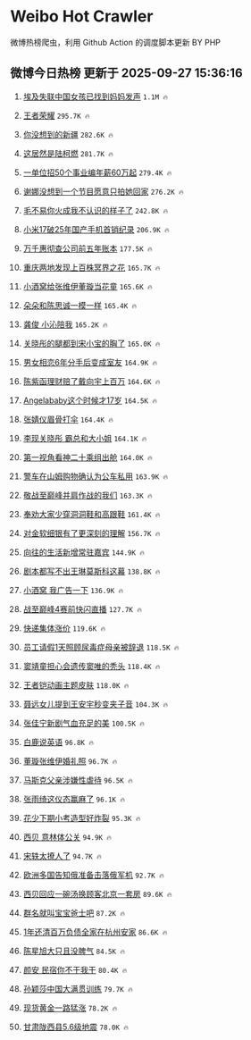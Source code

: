 # Weibo Hot Crawler 



微博热榜爬虫，利用 Github Action 的调度脚本更新 BY PHP 


## 微博今日热榜 更新于 2025-09-27 15:36:16 
1. [埃及失联中国女孩已找到妈妈发声](https://s.weibo.com/weibo?q=%23%E5%9F%83%E5%8F%8A%E5%A4%B1%E8%81%94%E4%B8%AD%E5%9B%BD%E5%A5%B3%E5%AD%A9%E5%B7%B2%E6%89%BE%E5%88%B0%E5%A6%88%E5%A6%88%E5%8F%91%E5%A3%B0%23&t=31&band_rank=1&Refer=top) `1.1M 🔥` 

1. [王者荣耀](https://s.weibo.com/weibo?q=%E7%8E%8B%E8%80%85%E8%8D%A3%E8%80%80&t=31&band_rank=2&Refer=top) `295.7K 🔥` 

1. [你没想到的新疆](https://s.weibo.com/weibo?q=%23%E4%BD%A0%E6%B2%A1%E6%83%B3%E5%88%B0%E7%9A%84%E6%96%B0%E7%96%86%23&t=31&band_rank=3&Refer=top) `282.6K 🔥` 

1. [这居然是陆柯燃](https://s.weibo.com/weibo?q=%E8%BF%99%E5%B1%85%E7%84%B6%E6%98%AF%E9%99%86%E6%9F%AF%E7%87%83&t=31&band_rank=4&Refer=top) `281.7K 🔥` 

1. [一单位招50个事业编年薪60万起](https://s.weibo.com/weibo?q=%23%E4%B8%80%E5%8D%95%E4%BD%8D%E6%8B%9B50%E4%B8%AA%E4%BA%8B%E4%B8%9A%E7%BC%96%E5%B9%B4%E8%96%AA60%E4%B8%87%E8%B5%B7%23&t=31&band_rank=5&Refer=top) `279.4K 🔥` 

1. [谢娜没想到一个节目愿意只拍她回家](https://s.weibo.com/weibo?q=%E8%B0%A2%E5%A8%9C%E6%B2%A1%E6%83%B3%E5%88%B0%E4%B8%80%E4%B8%AA%E8%8A%82%E7%9B%AE%E6%84%BF%E6%84%8F%E5%8F%AA%E6%8B%8D%E5%A5%B9%E5%9B%9E%E5%AE%B6&t=31&band_rank=6&Refer=top) `276.2K 🔥` 

1. [毛不易你火成我不认识的样子了](https://s.weibo.com/weibo?q=%E6%AF%9B%E4%B8%8D%E6%98%93%E4%BD%A0%E7%81%AB%E6%88%90%E6%88%91%E4%B8%8D%E8%AE%A4%E8%AF%86%E7%9A%84%E6%A0%B7%E5%AD%90%E4%BA%86&t=31&band_rank=7&Refer=top) `242.8K 🔥` 

1. [小米17破25年国产手机首销纪录](https://s.weibo.com/weibo?q=%23%E5%B0%8F%E7%B1%B317%E7%A0%B425%E5%B9%B4%E5%9B%BD%E4%BA%A7%E6%89%8B%E6%9C%BA%E9%A6%96%E9%94%80%E7%BA%AA%E5%BD%95%23&t=31&band_rank=8&Refer=top) `206.9K 🔥` 

1. [万千惠彻查公司前五年账本](https://s.weibo.com/weibo?q=%E4%B8%87%E5%8D%83%E6%83%A0%E5%BD%BB%E6%9F%A5%E5%85%AC%E5%8F%B8%E5%89%8D%E4%BA%94%E5%B9%B4%E8%B4%A6%E6%9C%AC&t=31&band_rank=9&Refer=top) `177.5K 🔥` 

1. [重庆两地发现上百株冥界之花](https://s.weibo.com/weibo?q=%23%E9%87%8D%E5%BA%86%E4%B8%A4%E5%9C%B0%E5%8F%91%E7%8E%B0%E4%B8%8A%E7%99%BE%E6%A0%AA%E5%86%A5%E7%95%8C%E4%B9%8B%E8%8A%B1%23&t=31&band_rank=10&Refer=top) `165.7K 🔥` 

1. [小酒窝给张维伊董璇当花童](https://s.weibo.com/weibo?q=%23%E5%B0%8F%E9%85%92%E7%AA%9D%E7%BB%99%E5%BC%A0%E7%BB%B4%E4%BC%8A%E8%91%A3%E7%92%87%E5%BD%93%E8%8A%B1%E7%AB%A5%23&t=31&band_rank=11&Refer=top) `165.6K 🔥` 

1. [朵朵和陈思诚一模一样](https://s.weibo.com/weibo?q=%E6%9C%B5%E6%9C%B5%E5%92%8C%E9%99%88%E6%80%9D%E8%AF%9A%E4%B8%80%E6%A8%A1%E4%B8%80%E6%A0%B7&t=31&band_rank=12&Refer=top) `165.4K 🔥` 

1. [龚俊 小沁陪我](https://s.weibo.com/weibo?q=%E9%BE%9A%E4%BF%8A%20%E5%B0%8F%E6%B2%81%E9%99%AA%E6%88%91&t=31&band_rank=13&Refer=top) `165.2K 🔥` 

1. [关晓彤的腿都到宋小宝的胸了](https://s.weibo.com/weibo?q=%E5%85%B3%E6%99%93%E5%BD%A4%E7%9A%84%E8%85%BF%E9%83%BD%E5%88%B0%E5%AE%8B%E5%B0%8F%E5%AE%9D%E7%9A%84%E8%83%B8%E4%BA%86&t=31&band_rank=14&Refer=top) `165.0K 🔥` 

1. [男女相恋6年分手后变成室友](https://s.weibo.com/weibo?q=%23%E7%94%B7%E5%A5%B3%E7%9B%B8%E6%81%8B6%E5%B9%B4%E5%88%86%E6%89%8B%E5%90%8E%E5%8F%98%E6%88%90%E5%AE%A4%E5%8F%8B%23&t=31&band_rank=15&Refer=top) `164.9K 🔥` 

1. [陈紫函理财赔了戴向宇上百万](https://s.weibo.com/weibo?q=%E9%99%88%E7%B4%AB%E5%87%BD%E7%90%86%E8%B4%A2%E8%B5%94%E4%BA%86%E6%88%B4%E5%90%91%E5%AE%87%E4%B8%8A%E7%99%BE%E4%B8%87&t=31&band_rank=16&Refer=top) `164.6K 🔥` 

1. [Angelababy这个时候才17岁](https://s.weibo.com/weibo?q=Angelababy%E8%BF%99%E4%B8%AA%E6%97%B6%E5%80%99%E6%89%8D17%E5%B2%81&t=31&band_rank=17&Refer=top) `164.5K 🔥` 

1. [张婧仪眉骨打伞](https://s.weibo.com/weibo?q=%E5%BC%A0%E5%A9%A7%E4%BB%AA%E7%9C%89%E9%AA%A8%E6%89%93%E4%BC%9E&t=31&band_rank=18&Refer=top) `164.4K 🔥` 

1. [李现关晓彤 霸总和大小姐](https://s.weibo.com/weibo?q=%E6%9D%8E%E7%8E%B0%E5%85%B3%E6%99%93%E5%BD%A4%20%E9%9C%B8%E6%80%BB%E5%92%8C%E5%A4%A7%E5%B0%8F%E5%A7%90&t=31&band_rank=19&Refer=top) `164.1K 🔥` 

1. [第一视角看神二十乘组出舱](https://s.weibo.com/weibo?q=%23%E7%AC%AC%E4%B8%80%E8%A7%86%E8%A7%92%E7%9C%8B%E7%A5%9E%E4%BA%8C%E5%8D%81%E4%B9%98%E7%BB%84%E5%87%BA%E8%88%B1%23&t=31&band_rank=20&Refer=top) `164.0K 🔥` 

1. [警车在山姆购物确认为公车私用](https://s.weibo.com/weibo?q=%23%E8%AD%A6%E8%BD%A6%E5%9C%A8%E5%B1%B1%E5%A7%86%E8%B4%AD%E7%89%A9%E7%A1%AE%E8%AE%A4%E4%B8%BA%E5%85%AC%E8%BD%A6%E7%A7%81%E7%94%A8%23&t=31&band_rank=21&Refer=top) `163.9K 🔥` 

1. [敬战至巅峰并肩作战的我们](https://s.weibo.com/weibo?q=%E6%95%AC%E6%88%98%E8%87%B3%E5%B7%85%E5%B3%B0%E5%B9%B6%E8%82%A9%E4%BD%9C%E6%88%98%E7%9A%84%E6%88%91%E4%BB%AC&t=31&band_rank=22&Refer=top) `163.3K 🔥` 

1. [奉劝大家少穿洞洞鞋和高跟鞋](https://s.weibo.com/weibo?q=%E5%A5%89%E5%8A%9D%E5%A4%A7%E5%AE%B6%E5%B0%91%E7%A9%BF%E6%B4%9E%E6%B4%9E%E9%9E%8B%E5%92%8C%E9%AB%98%E8%B7%9F%E9%9E%8B&t=31&band_rank=23&Refer=top) `161.4K 🔥` 

1. [对金软细银有了更深刻的理解](https://s.weibo.com/weibo?q=%E5%AF%B9%E9%87%91%E8%BD%AF%E7%BB%86%E9%93%B6%E6%9C%89%E4%BA%86%E6%9B%B4%E6%B7%B1%E5%88%BB%E7%9A%84%E7%90%86%E8%A7%A3&t=31&band_rank=24&Refer=top) `156.7K 🔥` 

1. [向往的生活新增常驻嘉宾](https://s.weibo.com/weibo?q=%23%E5%90%91%E5%BE%80%E7%9A%84%E7%94%9F%E6%B4%BB%E6%96%B0%E5%A2%9E%E5%B8%B8%E9%A9%BB%E5%98%89%E5%AE%BE%23&t=31&band_rank=25&Refer=top) `144.9K 🔥` 

1. [剧本都写不出王琳莫斯科这幕](https://s.weibo.com/weibo?q=%E5%89%A7%E6%9C%AC%E9%83%BD%E5%86%99%E4%B8%8D%E5%87%BA%E7%8E%8B%E7%90%B3%E8%8E%AB%E6%96%AF%E7%A7%91%E8%BF%99%E5%B9%95&t=31&band_rank=26&Refer=top) `138.8K 🔥` 

1. [小酒窝 我广告一下](https://s.weibo.com/weibo?q=%E5%B0%8F%E9%85%92%E7%AA%9D%20%E6%88%91%E5%B9%BF%E5%91%8A%E4%B8%80%E4%B8%8B&t=31&band_rank=27&Refer=top) `136.9K 🔥` 

1. [战至巅峰4赛前快闪直播](https://s.weibo.com/weibo?q=%23%E6%88%98%E8%87%B3%E5%B7%85%E5%B3%B04%E8%B5%9B%E5%89%8D%E5%BF%AB%E9%97%AA%E7%9B%B4%E6%92%AD%23&t=31&band_rank=28&Refer=top) `127.7K 🔥` 

1. [快递集体涨价](https://s.weibo.com/weibo?q=%23%E5%BF%AB%E9%80%92%E9%9B%86%E4%BD%93%E6%B6%A8%E4%BB%B7%23&t=31&band_rank=29&Refer=top) `119.6K 🔥` 

1. [员工请假1天照顾尿毒症母亲被辞退](https://s.weibo.com/weibo?q=%23%E5%91%98%E5%B7%A5%E8%AF%B7%E5%81%871%E5%A4%A9%E7%85%A7%E9%A1%BE%E5%B0%BF%E6%AF%92%E7%97%87%E6%AF%8D%E4%BA%B2%E8%A2%AB%E8%BE%9E%E9%80%80%23&t=31&band_rank=30&Refer=top) `118.5K 🔥` 

1. [窦靖童担心会遗传窦唯的秃头](https://s.weibo.com/weibo?q=%E7%AA%A6%E9%9D%96%E7%AB%A5%E6%8B%85%E5%BF%83%E4%BC%9A%E9%81%97%E4%BC%A0%E7%AA%A6%E5%94%AF%E7%9A%84%E7%A7%83%E5%A4%B4&t=31&band_rank=31&Refer=top) `118.4K 🔥` 

1. [王者铠动画主题皮肤](https://s.weibo.com/weibo?q=%23%E7%8E%8B%E8%80%85%E9%93%A0%E5%8A%A8%E7%94%BB%E4%B8%BB%E9%A2%98%E7%9A%AE%E8%82%A4%23&t=31&band_rank=32&Refer=top) `118.0K 🔥` 

1. [聂远女儿提到王安宇秒变夹子音](https://s.weibo.com/weibo?q=%E8%81%82%E8%BF%9C%E5%A5%B3%E5%84%BF%E6%8F%90%E5%88%B0%E7%8E%8B%E5%AE%89%E5%AE%87%E7%A7%92%E5%8F%98%E5%A4%B9%E5%AD%90%E9%9F%B3&t=31&band_rank=33&Refer=top) `104.3K 🔥` 

1. [张佳宁新剧气血充足的美](https://s.weibo.com/weibo?q=%E5%BC%A0%E4%BD%B3%E5%AE%81%E6%96%B0%E5%89%A7%E6%B0%94%E8%A1%80%E5%85%85%E8%B6%B3%E7%9A%84%E7%BE%8E&t=31&band_rank=34&Refer=top) `100.5K 🔥` 

1. [白鹿说英语](https://s.weibo.com/weibo?q=%E7%99%BD%E9%B9%BF%E8%AF%B4%E8%8B%B1%E8%AF%AD&t=31&band_rank=35&Refer=top) `96.8K 🔥` 

1. [董璇张维伊婚礼照](https://s.weibo.com/weibo?q=%23%E8%91%A3%E7%92%87%E5%BC%A0%E7%BB%B4%E4%BC%8A%E5%A9%9A%E7%A4%BC%E7%85%A7%23&t=31&band_rank=36&Refer=top) `96.7K 🔥` 

1. [马斯克父亲涉嫌性虐待](https://s.weibo.com/weibo?q=%E9%A9%AC%E6%96%AF%E5%85%8B%E7%88%B6%E4%BA%B2%E6%B6%89%E5%AB%8C%E6%80%A7%E8%99%90%E5%BE%85&t=31&band_rank=37&Refer=top) `96.5K 🔥` 

1. [张雨绮这仪态赢麻了](https://s.weibo.com/weibo?q=%E5%BC%A0%E9%9B%A8%E7%BB%AE%E8%BF%99%E4%BB%AA%E6%80%81%E8%B5%A2%E9%BA%BB%E4%BA%86&t=31&band_rank=38&Refer=top) `96.1K 🔥` 

1. [花少下期小考造型好炸裂](https://s.weibo.com/weibo?q=%E8%8A%B1%E5%B0%91%E4%B8%8B%E6%9C%9F%E5%B0%8F%E8%80%83%E9%80%A0%E5%9E%8B%E5%A5%BD%E7%82%B8%E8%A3%82&t=31&band_rank=39&Refer=top) `95.3K 🔥` 

1. [西贝 意林体公关](https://s.weibo.com/weibo?q=%E8%A5%BF%E8%B4%9D%20%E6%84%8F%E6%9E%97%E4%BD%93%E5%85%AC%E5%85%B3&t=31&band_rank=40&Refer=top) `94.9K 🔥` 

1. [宋轶太撩人了](https://s.weibo.com/weibo?q=%E5%AE%8B%E8%BD%B6%E5%A4%AA%E6%92%A9%E4%BA%BA%E4%BA%86&t=31&band_rank=41&Refer=top) `94.7K 🔥` 

1. [欧洲多国告知俄准备击落俄军机](https://s.weibo.com/weibo?q=%23%E6%AC%A7%E6%B4%B2%E5%A4%9A%E5%9B%BD%E5%91%8A%E7%9F%A5%E4%BF%84%E5%87%86%E5%A4%87%E5%87%BB%E8%90%BD%E4%BF%84%E5%86%9B%E6%9C%BA%23&t=31&band_rank=42&Refer=top) `92.7K 🔥` 

1. [西贝回应一碗汤换顾客北京一套房](https://s.weibo.com/weibo?q=%23%E8%A5%BF%E8%B4%9D%E5%9B%9E%E5%BA%94%E4%B8%80%E7%A2%97%E6%B1%A4%E6%8D%A2%E9%A1%BE%E5%AE%A2%E5%8C%97%E4%BA%AC%E4%B8%80%E5%A5%97%E6%88%BF%23&t=31&band_rank=43&Refer=top) `89.6K 🔥` 

1. [群名就叫宝宝爸士吧](https://s.weibo.com/weibo?q=%E7%BE%A4%E5%90%8D%E5%B0%B1%E5%8F%AB%E5%AE%9D%E5%AE%9D%E7%88%B8%E5%A3%AB%E5%90%A7&t=31&band_rank=44&Refer=top) `87.2K 🔥` 

1. [1年还清百万负债全家在杭州安家](https://s.weibo.com/weibo?q=%231%E5%B9%B4%E8%BF%98%E6%B8%85%E7%99%BE%E4%B8%87%E8%B4%9F%E5%80%BA%E5%85%A8%E5%AE%B6%E5%9C%A8%E6%9D%AD%E5%B7%9E%E5%AE%89%E5%AE%B6%23&t=31&band_rank=45&Refer=top) `86.6K 🔥` 

1. [陈星旭大只且没脾气](https://s.weibo.com/weibo?q=%E9%99%88%E6%98%9F%E6%97%AD%E5%A4%A7%E5%8F%AA%E4%B8%94%E6%B2%A1%E8%84%BE%E6%B0%94&t=31&band_rank=46&Refer=top) `84.5K 🔥` 

1. [颜安 民宿你不干我干](https://s.weibo.com/weibo?q=%E9%A2%9C%E5%AE%89%20%E6%B0%91%E5%AE%BF%E4%BD%A0%E4%B8%8D%E5%B9%B2%E6%88%91%E5%B9%B2&t=31&band_rank=47&Refer=top) `80.4K 🔥` 

1. [孙颖莎中国大满贯训练](https://s.weibo.com/weibo?q=%23%E5%AD%99%E9%A2%96%E8%8E%8E%E4%B8%AD%E5%9B%BD%E5%A4%A7%E6%BB%A1%E8%B4%AF%E8%AE%AD%E7%BB%83%23&t=31&band_rank=48&Refer=top) `79.7K 🔥` 

1. [现货黄金一路猛涨](https://s.weibo.com/weibo?q=%23%E7%8E%B0%E8%B4%A7%E9%BB%84%E9%87%91%E4%B8%80%E8%B7%AF%E7%8C%9B%E6%B6%A8%23&t=31&band_rank=49&Refer=top) `78.2K 🔥` 

1. [甘肃陇西县5.6级地震](https://s.weibo.com/weibo?q=%23%E7%94%98%E8%82%83%E9%99%87%E8%A5%BF%E5%8E%BF5.6%E7%BA%A7%E5%9C%B0%E9%9C%87%23&t=31&band_rank=50&Refer=top) `78.0K 🔥` 

